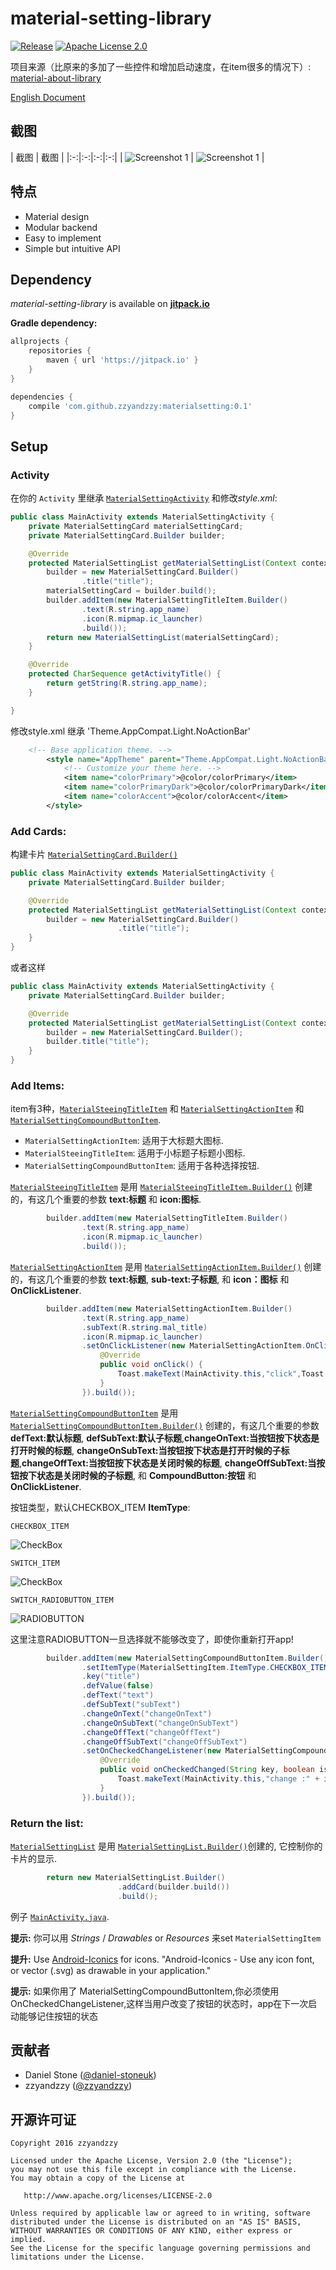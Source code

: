 # material-setting-library

[![Release][101]][102]
[![Apache License 2.0][103]][104]

项目来源（比原来的多加了一些控件和增加启动速度，在item很多的情况下）: [material-about-library][2]

[English Document][105]

截图
--------

| 截图 | 截图 |
|:-:|:-:|:-:|:-:|
| ![Screenshot 1][3] | ![Screenshot 1][4] |

特点
--------

* Material design
* Modular backend
* Easy to implement
* Simple but intuitive API

Dependency
----------

*material-setting-library* is available on [**jitpack.io**][1]

**Gradle dependency:**
```gradle
allprojects {
    repositories {
        maven { url 'https://jitpack.io' }
    }
}
```
```gradle
dependencies {
    compile 'com.github.zzyandzzy:materialsetting:0.1'
}
```

Setup
-----


### Activity

在你的 `Activity` 里继承 [`MaterialSettingActivity`][materialsettingactivityjava] 和修改*style.xml*:
```java
public class MainActivity extends MaterialSettingActivity {
    private MaterialSettingCard materialSettingCard;
    private MaterialSettingCard.Builder builder;

    @Override
    protected MaterialSettingList getMaterialSettingList(Context context) {
        builder = new MaterialSettingCard.Builder()
                .title("title");
        materialSettingCard = builder.build();
        builder.addItem(new MaterialSettingTitleItem.Builder()
                .text(R.string.app_name)
                .icon(R.mipmap.ic_launcher)
                .build());
        return new MaterialSettingList(materialSettingCard);
    }

    @Override
    protected CharSequence getActivityTitle() {
        return getString(R.string.app_name);
    }

}
```

修改style.xml 继承 'Theme.AppCompat.Light.NoActionBar'
```xml
    <!-- Base application theme. -->
        <style name="AppTheme" parent="Theme.AppCompat.Light.NoActionBar">
            <!-- Customize your theme here. -->
            <item name="colorPrimary">@color/colorPrimary</item>
            <item name="colorPrimaryDark">@color/colorPrimaryDark</item>
            <item name="colorAccent">@color/colorAccent</item>
        </style>
```

### Add Cards:

构建卡片 [`MaterialSettingCard.Builder()`][5]
```java
public class MainActivity extends MaterialSettingActivity {
    private MaterialSettingCard.Builder builder;

    @Override
    protected MaterialSettingList getMaterialSettingList(Context context) {
        builder = new MaterialSettingCard.Builder()
                        .title("title");
    }
}
```

或者这样

```java
public class MainActivity extends MaterialSettingActivity {
    private MaterialSettingCard.Builder builder;

    @Override
    protected MaterialSettingList getMaterialSettingList(Context context) {
        builder = new MaterialSettingCard.Builder();
        builder.title("title");
    }
}
```
### Add Items:

 item有3种，[`MaterialSteeingTitleItem`][6] 和 [`MaterialSettingActionItem`][7] 和 [`MaterialSettingCompoundButtonItem`][8].

- `MaterialSettingActionItem`: 适用于大标题大图标.
- `MaterialSteeingTitleItem`: 适用于小标题子标题小图标.
- `MaterialSettingCompoundButtonItem`: 适用于各种选择按钮.

[`MaterialSteeingTitleItem`][6] 是用 [`MaterialSteeingTitleItem.Builder()`][6] 创建的，有这几个重要的参数 **text:标题** 和 **icon:图标**.
```java
        builder.addItem(new MaterialSettingTitleItem.Builder()
                .text(R.string.app_name)
                .icon(R.mipmap.ic_launcher)
                .build());
```
[`MaterialSettingActionItem`][7] 是用 [`MaterialSettingActionItem.Builder()`][7] 创建的，有这几个重要的参数 **text:标题**, **sub-text:子标题**, 和 **icon：图标** 和 **OnClickListener**.
```java
        builder.addItem(new MaterialSettingActionItem.Builder()
                .text(R.string.app_name)
                .subText(R.string.mal_title)
                .icon(R.mipmap.ic_launcher)
                .setOnClickListener(new MaterialSettingActionItem.OnClickListener() {
                    @Override
                    public void onClick() {
                        Toast.makeText(MainActivity.this,"click",Toast.LENGTH_SHORT).show();
                    }
                }).build());
```
[`MaterialSettingCompoundButtonItem`][8] 是用 [`MaterialSettingCompoundButtonItem.Builder()`][8] 创建的，有这几个重要的参数
**defText:默认标题**, **defSubText:默认子标题**,**changeOnText:当按钮按下状态是打开时候的标题**, **changeOnSubText:当按钮按下状态是打开时候的子标题**,**changeOffText:当按钮按下状态是关闭时候的标题**, **changeOffSubText:当按钮按下状态是关闭时候的子标题**, 和 **CompoundButton:按钮** 和 **OnClickListener**.

按钮类型，默认CHECKBOX_ITEM
**ItemType**:

`CHECKBOX_ITEM`

![CheckBox][10]

`SWITCH_ITEM`

![CheckBox][11]

`SWITCH_RADIOBUTTON_ITEM`

![RADIOBUTTON][12]

这里注意RADIOBUTTON一旦选择就不能够改变了，即使你重新打开app!
```java
        builder.addItem(new MaterialSettingCompoundButtonItem.Builder()
                .setItemType(MaterialSettingItem.ItemType.CHECKBOX_ITEM)
                .key("title")
                .defValue(false)
                .defText("text")
                .defSubText("subText")
                .changeOnText("changeOnText")
                .changeOnSubText("changeOnSubText")
                .changeOffText("changeOffText")
                .changeOffSubText("changeOffSubText")
                .setOnCheckedChangeListener(new MaterialSettingCompoundButtonItem.OnCheckedChangeListener() {
                    @Override
                    public void onCheckedChanged(String key, boolean isCheck) {
                        Toast.makeText(MainActivity.this,"change :" + isCheck,Toast.LENGTH_SHORT).show();
                    }
                }).build());
```

### Return the list:
[`MaterialSettingList`][9] 是用 [`MaterialSettingList.Builder()`][9]创建的, 它控制你的卡片的显示.
```java
        return new MaterialSettingList.Builder()
                        .addCard(builder.build())
                        .build();
```
例子 [`MainActivity.java`][13].

**提示:** 你可以用 *Strings* / *Drawables* or *Resources* 来set `MaterialSettingItem`

**提升:** Use [Android-Iconics][iconics] for icons. "Android-Iconics - Use any icon font, or vector (.svg) as drawable in your application."

**提示:** 如果你用了 MaterialSettingCompoundButtonItem,你必须使用 OnCheckedChangeListener,这样当用户改变了按钮的状态时，app在下一次启动能够记住按钮的状态

贡献者
-------
* Daniel Stone ([@daniel-stoneuk](https://github.com/daniel-stoneuk))
* zzyandzzy ([@zzyandzzy](https://github.com/zzyandzzy))

开源许可证
-------

    Copyright 2016 zzyandzzy

    Licensed under the Apache License, Version 2.0 (the "License");
    you may not use this file except in compliance with the License.
    You may obtain a copy of the License at

       http://www.apache.org/licenses/LICENSE-2.0

    Unless required by applicable law or agreed to in writing, software
    distributed under the License is distributed on an "AS IS" BASIS,
    WITHOUT WARRANTIES OR CONDITIONS OF ANY KIND, either express or implied.
    See the License for the specific language governing permissions and
    limitations under the License.

[1]: https://jitpack.io
[2]: https://github.com/daniel-stoneuk/material-about-library
[3]: https://github.com/zzyandzzy/materialsetting/raw/master/app/1.png
[4]: https://github.com/zzyandzzy/materialsetting/raw/master/app/2.png
[5]: https://github.com/zzyandzzy/materialsetting/blob/master/library/src/main/java/com/zzy/materialsettinglibrary/model/MaterialSettingCard.java
[6]: https://github.com/zzyandzzy/materialsetting/blob/master/library/src/main/java/com/zzy/materialsettinglibrary/model/MaterialSettingTitleItem.java
[7]: https://github.com/zzyandzzy/materialsetting/blob/master/library/src/main/java/com/zzy/materialsettinglibrary/model/MaterialSettingActionItem.java
[8]: https://github.com/zzyandzzy/materialsetting/blob/master/library/src/main/java/com/zzy/materialsettinglibrary/model/MaterialSettingCompoundButtonItem.java
[9]: https://github.com/zzyandzzy/materialsetting/blob/master/library/src/main/java/com/zzy/materialsettinglibrary/model/MaterialSettingList.java
[10]: https://github.com/zzyandzzy/materialsetting/raw/master/app/3.png
[11]: https://github.com/zzyandzzy/materialsetting/raw/master/app/4.png
[12]: https://github.com/zzyandzzy/materialsetting/raw/master/app/5.png
[13]: https://github.com/zzyandzzy/materialsetting/blob/master/app/src/main/java/com/zzy/materalsetting/MainActivity.java
[101]: https://jitpack.io/v/zzyandzzy/materialsetting.svg
[102]: https://jitpack.io/#zzyandzzy/materialsetting
[103]: https://img.shields.io/github/license/HeinrichReimer/material-intro.svg
[104]: https://www.apache.org/licenses/LICENSE-2.0.html
[105]: https://github.com/zzyandzzy/materialsetting/blob/master/README.md

[materialsettingactivityjava]: https://github.com/zzyandzzy/materialsetting/blob/master/library/src/main/java/com/zzy/materialsettinglibrary/ui/MaterialSettingActivity.java
[iconics]: https://github.com/mikepenz/Android-Iconics